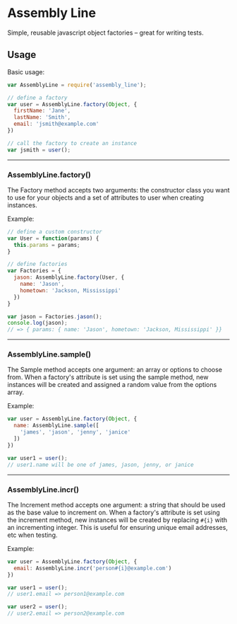# Assembly Line

Simple, reusable javascript object factories – great for writing tests.


## Usage

Basic usage:
```js
var AssemblyLine = require('assembly_line');

// define a factory
var user = AssemblyLine.factory(Object, {
  firstName: 'Jane',
  lastName: 'Smith',
  email: 'jsmith@example.com'
})

// call the factory to create an instance
var jsmith = user();
```

-----------------  

### AssemblyLine.factory()
The Factory method accepts two arguments: the constructor class you want to use for your objects and a set of attributes to user when creating instances.

Example:
```js
// define a custom constructor
var User = function(params) {
  this.params = params;
}

// define factories
var Factories = {
  jason: AssemblyLine.factory(User, {
    name: 'Jason',
    hometown: 'Jackson, Mississippi'
  })
}

var jason = Factories.jason();
console.log(jason);
// => { params: { name: 'Jason', hometown: 'Jackson, Mississippi' }}

```

-----------------  

### AssemblyLine.sample()

The Sample method accepts one argument: an array or options to choose from. When a factory's attribute is set using the sample method, new instances will be created and assigned a random value from the options array.

Example:
```js
var user = AssemblyLine.factory(Object, {
  name: AssemblyLine.sample([
    'james', 'jason', 'jenny', 'janice'
  ])
})

var user1 = user();
// user1.name will be one of james, jason, jenny, or janice
```


-----------------  

### AssemblyLine.incr()

The Increment method accepts one argument: a string that should be used as the base value to increment on. When a factory's attribute is set using the increment method, new instances will be created by replacing `#{i}` with an incrementing integer. This is useful for ensuring unique email addresses, etc when testing.

Example:
```js
var user = AssemblyLine.factory(Object, {
  email: AssemblyLine.incr('person#{i}@example.com')
})

var user1 = user();
// user1.email => person1@example.com

var user2 = user();
// user2.email => person2@example.com
```
